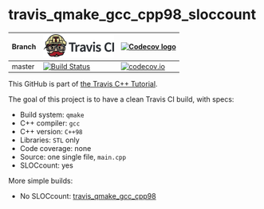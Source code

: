 # travis_qmake_gcc_cpp98_sloccount

Branch|[![Travis CI logo](TravisCI.png)](https://travis-ci.org)|[![Codecov logo](Codecov.png)](https://www.codecov.io)
---|---|---
master|[![Build Status](https://travis-ci.org/richelbilderbeek/travis_qmake_gcc_cpp98_sloccount.svg?branch=master)](https://travis-ci.org/richelbilderbeek/travis_qmake_gcc_cpp98_sloccount)|[![codecov.io](https://codecov.io/github/richelbilderbeek/travis_qmake_gcc_cpp98_sloccount/coverage.svg?branch=master)](https://codecov.io/github/richelbilderbeek/travis_qmake_gcc_cpp98_sloccount/branch/master)

This GitHub is part of [the Travis C++ Tutorial](https://github.com/richelbilderbeek/travis_cpp_tutorial).

The goal of this project is to have a clean Travis CI build, with specs:
 * Build system: `qmake`
 * C++ compiler: `gcc`
 * C++ version: `C++98`
 * Libraries: `STL` only
 * Code coverage: none
 * Source: one single file, `main.cpp`
 * SLOCcount: yes

More simple builds:
 * No SLOCcount: [travis_qmake_gcc_cpp98](https://www.github.com/richelbilderbeek/travis_qmake_gcc_cpp98)
